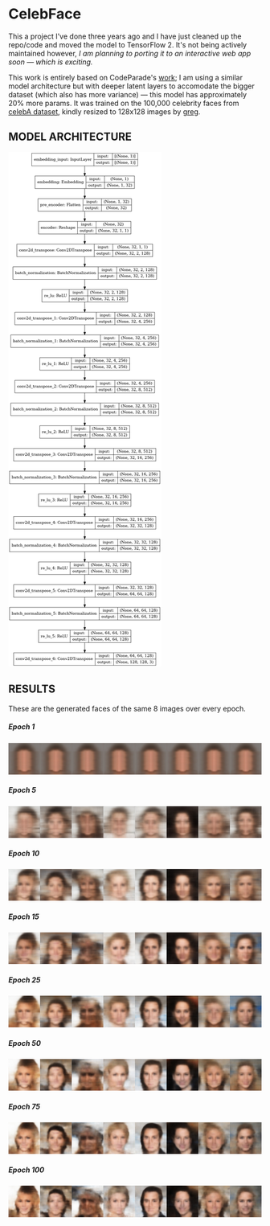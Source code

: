 # CelebFace
This a project I've done three years ago and I have just cleaned up the repo/code and moved the model to TensorFlow 2.
It's not being actively maintained however, *I am planning to porting it to an interactive web app soon &mdash; which is exciting.*

This work is entirely based on CodeParade's [work](https://www.youtube.com/watch?v=4VAkrUNLKSo);
I am using a similar model architecture but with deeper latent layers to accomodate the bigger dataset (which also has more variance) &mdash;
this model has approximately 20% more params. It was trained on the 100,000 celebrity faces from [celebA dataset](https://mmlab.ie.cuhk.edu.hk/projects/CelebA.html), 
kindly resized to 128x128 images by [greg](https://www.kaggle.com/datasets/greg115/celebrities-100k).

## MODEL ARCHITECTURE
![](model.png)

## RESULTS

These are the generated faces of the same 8 images over every epoch.

##### Epoch 1

![](epochs/epoch001.jpg)

##### Epoch 5

![](epochs/epoch005.jpg)

##### Epoch 10

![](epochs/epoch010.jpg)

##### Epoch 15

![](epochs/epoch015.jpg)

##### Epoch 25

![](epochs/epoch025.jpg)

##### Epoch 50

![](epochs/epoch050.jpg)

##### Epoch 75

![](epochs/epoch075.jpg)

##### Epoch 100

![](epochs/epoch100.jpg)

